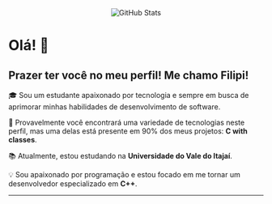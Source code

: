 
<div align='center'>  <img src="https://github-readme-stats.vercel.app/api?username=ripdt&show_icons=true&title_color=783c00&text_color=af552e&icon_color=783c00&bg_color=f8efd4&cache_seconds=2300" alt="GitHub Stats">  </div>  

# Olá! 👋 
## Prazer ter você no meu perfil! Me chamo Filipi!

 🎓 Sou um estudante apaixonado por tecnologia e sempre em busca de aprimorar minhas habilidades de desenvolvimento de software. 
 
 🚀 Provavelmente você encontrará uma variedade de tecnologias neste perfil, mas uma delas está presente em 90% dos meus projetos: **C with classes**. 
 
 📚 Atualmente, estou estudando na **Universidade do Vale do Itajaí**. 

 💡 Sou apaixonado por programação e estou focado em me tornar um desenvolvedor especializado em **C++**. 
 <hr>

